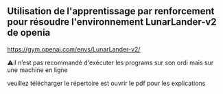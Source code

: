 ## Utilisation de l'apprentissage par renforcement pour résoudre l'environnement LunarLander-v2 de openia

https://gym.openai.com/envs/LunarLander-v2/

⚠️il n’est pas recommandé d'exécuter les programs sur son ordi mais sur une machine en ligne

veuillez télécharger le répertoire est ouvrir le pdf pour les explications


